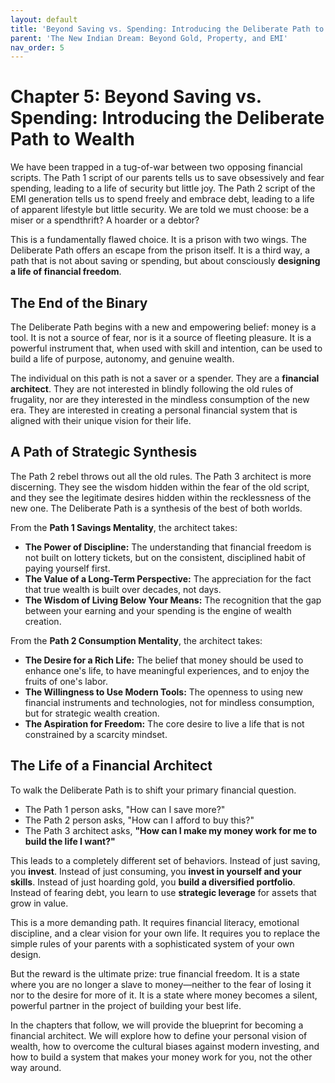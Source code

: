 ```yaml
---
layout: default
title: 'Beyond Saving vs. Spending: Introducing the Deliberate Path to Wealth'
parent: 'The New Indian Dream: Beyond Gold, Property, and EMI'
nav_order: 5
---
```


# Chapter 5: Beyond Saving vs. Spending: Introducing the Deliberate Path to Wealth

We have been trapped in a tug-of-war between two opposing financial scripts. The Path 1 script of our parents tells us to save obsessively and fear spending, leading to a life of security but little joy. The Path 2 script of the EMI generation tells us to spend freely and embrace debt, leading to a life of apparent lifestyle but little security. We are told we must choose: be a miser or a spendthrift? A hoarder or a debtor?

This is a fundamentally flawed choice. It is a prison with two wings. The Deliberate Path offers an escape from the prison itself. It is a third way, a path that is not about saving or spending, but about consciously **designing a life of financial freedom**.

## The End of the Binary

The Deliberate Path begins with a new and empowering belief: money is a tool. It is not a source of fear, nor is it a source of fleeting pleasure. It is a powerful instrument that, when used with skill and intention, can be used to build a life of purpose, autonomy, and genuine wealth.

The individual on this path is not a saver or a spender. They are a **financial architect**. They are not interested in blindly following the old rules of frugality, nor are they interested in the mindless consumption of the new era. They are interested in creating a personal financial system that is aligned with their unique vision for their life.

## A Path of Strategic Synthesis

The Path 2 rebel throws out all the old rules. The Path 3 architect is more discerning. They see the wisdom hidden within the fear of the old script, and they see the legitimate desires hidden within the recklessness of the new one. The Deliberate Path is a synthesis of the best of both worlds.

From the **Path 1 Savings Mentality**, the architect takes:
*   **The Power of Discipline:** The understanding that financial freedom is not built on lottery tickets, but on the consistent, disciplined habit of paying yourself first.
*   **The Value of a Long-Term Perspective:** The appreciation for the fact that true wealth is built over decades, not days.
*   **The Wisdom of Living Below Your Means:** The recognition that the gap between your earning and your spending is the engine of wealth creation.

From the **Path 2 Consumption Mentality**, the architect takes:
*   **The Desire for a Rich Life:** The belief that money should be used to enhance one's life, to have meaningful experiences, and to enjoy the fruits of one's labor.
*   **The Willingness to Use Modern Tools:** The openness to using new financial instruments and technologies, not for mindless consumption, but for strategic wealth creation.
*   **The Aspiration for Freedom:** The core desire to live a life that is not constrained by a scarcity mindset.

## The Life of a Financial Architect

To walk the Deliberate Path is to shift your primary financial question. 

*   The Path 1 person asks, "How can I save more?"
*   The Path 2 person asks, "How can I afford to buy this?"
*   The Path 3 architect asks, **"How can I make my money work for me to build the life I want?"**

This leads to a completely different set of behaviors. Instead of just saving, you **invest**. Instead of just consuming, you **invest in yourself and your skills**. Instead of just hoarding gold, you **build a diversified portfolio**. Instead of fearing debt, you learn to use **strategic leverage** for assets that grow in value.

This is a more demanding path. It requires financial literacy, emotional discipline, and a clear vision for your own life. It requires you to replace the simple rules of your parents with a sophisticated system of your own design.

But the reward is the ultimate prize: true financial freedom. It is a state where you are no longer a slave to money—neither to the fear of losing it nor to the desire for more of it. It is a state where money becomes a silent, powerful partner in the project of building your best life.

In the chapters that follow, we will provide the blueprint for becoming a financial architect. We will explore how to define your personal vision of wealth, how to overcome the cultural biases against modern investing, and how to build a system that makes your money work for you, not the other way around.
